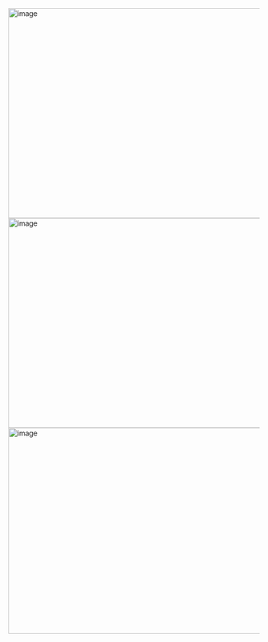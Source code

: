 <img width="941" height="421" alt="image" src="https://github.com/user-attachments/assets/93ec0b5f-eeda-4c7d-b1f2-5cc832730fca" />

<img width="941" height="421" alt="image" src="https://github.com/user-attachments/assets/dc29a569-f813-4a2a-9e67-744765667a0b" />

<img width="934" height="413" alt="image" src="https://github.com/user-attachments/assets/e66f4ba5-daa5-4cba-bf4f-7c94ad87be36" />

